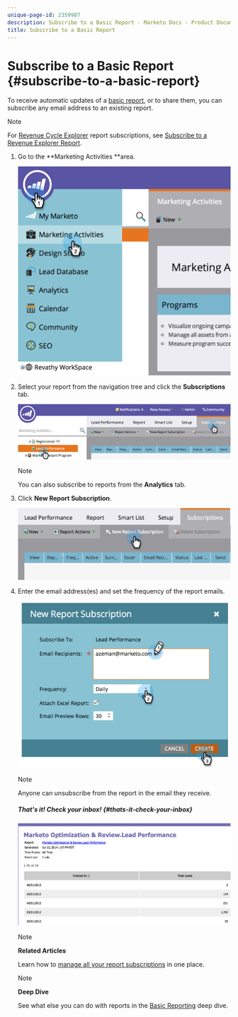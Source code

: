 ```yaml
---
unique-page-id: 2359987
description: Subscribe to a Basic Report - Marketo Docs - Product Documentation
title: Subscribe to a Basic Report
---
```


# Subscribe to a Basic Report {#subscribe-to-a-basic-report}

To receive automatic updates of a [basic report](http://docs.marketo.com/display/docs/basic+reporting), or to share them, you can subscribe any email address to an existing report.

>[!NOTE]
>
>For [Revenue Cycle Explorer](http://docs.marketo.com/display/docs/revenue+cycle+analytics) report subscriptions, see [Subscribe to a Revenue Explorer Report](../../../../product-docs/reporting/revenue-cycle-analytics/revenue-explorer/subscribe-to-a-revenue-explorer-report.md).

1. Go to the **Marketing Activities **area.

   ![](assets/image2014-9-16-10-3a31-3a54.png)

1. Select your report from the navigation tree and click the **Subscriptions** tab.

   ![](assets/image2014-9-16-10-3a32-3a1.png)

   >[!NOTE]
   >
   >You can also subscribe to reports from the **Analytics** tab.

1. Click **New Report Subscription**.

   ![](assets/image2014-9-16-10-3a32-3a24.png)

1. Enter the email address(es) and set the frequency of the report emails.

   ![](assets/image2014-9-16-10-3a32-3a31.png)

   >[!NOTE]
   >
   >Anyone can unsubscribe from the report in the email they receive.

   ##### That's it! Check your inbox! {#thats-it-check-your-inbox}

   ![](assets/image2014-9-16-10-3a32-3a49.png)

   >[!NOTE]
   >
   >**Related Articles**
   >
   >
   >Learn how to [manage all your report subscriptions](manage-report-subscriptions.md) in one place.

   >[!NOTE]
   >
   >**Deep Dive**
   >
   >
   >See what else you can do with reports in the [Basic Reporting](http://docs.marketo.com/display/docs/basic+reporting) deep dive.


